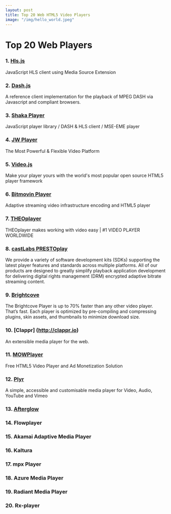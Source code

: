 ```yaml
---
layout: post
title: Top 20 Web HTML5 Video Players
image: "/img/hello_world.jpeg"
---
```


# Top 20 Web Players

### 1. [Hls.js](https://github.com/video-dev/hls.js)
JavaScript HLS client using Media Source Extension

### 2. [Dash.js](https://github.com/Dash-Industry-Forum/dash.js)
A reference client implementation for the playback of MPEG DASH via Javascript and compliant browsers.

### 3. [Shaka Player](https://github.com/google/shaka-player/)
JavaScript player library / DASH & HLS client / MSE-EME player

### 4. [JW Player](https://www.jwplayer.com)
The Most Powerful &amp; Flexible Video Platform

### 5. [Video.js](https://videojs.com)
Make your player yours with the world's most popular open source HTML5 player framework

### 6. [Bitmovin Player](https://bitmovin.com)
Adaptive streaming video infrastructure encoding and HTML5 player

### 7. [THEOplayer](https://www.theoplayer.com)
THEOplayer makes working with video easy | #1 VIDEO PLAYER WORLDWIDE

### 8. [castLabs PRESTOplay](https://castlabs.com)
We provide a variety of software development kits (SDKs) supporting the latest player features and standards across multiple platforms. All of our products are designed to greatly simplify playback application development for delivering digital rights management (DRM) encrypted adaptive bitrate streaming content.

### 9. [Brightcove](https://www.brightcove.com)
The Brightcove Player is up to 70% faster than any other video player. That’s fast. Each player is optimized by pre-compiling and compressing plugins, skin assets, and thumbnails to minimize download size.

### 10. [Clappr] (http://clappr.io)
An extensible media player for the web.

### 11. [MOWPlayer](https://mowplayer.com)
Free HTML5 Video Player and Ad Monetization Solution

### 12. [Plyr](https://plyr.io)
A simple, accessible and customisable media player for Video, Audio, YouTube and Vimeo

### 13. [Afterglow](http://afterglowplayer.com)

### 14. Flowplayer

### 15. Akamai Adaptive Media Player

### 16. Kaltura

### 17. mpx Player

### 18. Azure Media Player

### 19. Radiant Media Player

### 20. Rx-player
